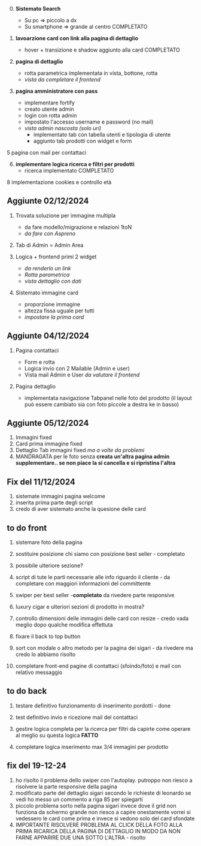 0. **Sistemato Search**
    - Su pc => piccolo a dx
    - Su smartphone => grande al centro
    COMPLETATO

1. **lavoarzione card con link alla pagina di dettaglio** 
    - hover + transizione e shadow aggiunto alla card
    COMPLETATO

2. **pagina di dettaglio**
    - rotta parametrica implementata in vista, bottone, rotta
    - *vista da completare il frontend*

3. **pagina amministratore con pass**
    - implementare fortify
    - creato utente admin
    - login con rotta admin
    - impostato l'accesso username e password (no mail)
    - *vista admin nascosta (solo uri)*
        - implementato tab con tabella utenti e tipologia di utente
        - aggiunto tab prodotti con widget e form 

5 pagina con mail per contattaci

6. **implementare logica ricerca e filtri per prodotti**
    - ricerca implementato
COMPLETATO

8 implementazione cookies e controllo età 


## Aggiunte 02/12/2024 #############################################################################

1. Trovata soluzione per immagine multipla
    - da fare modello/migrazione e relazioni 1toN
    - *da fare con Aspreno*

2. Tab di Admin = Admin Area

3. Logica + frontend primi 2 widget
    - *da renderlo un link*
    - *Rotta parametrica*
    - *vista dettaglio con dati*

4. Sistemato immagine card
    - proporzione immagine
    - altezza fissa uguale per tutti
    - *impostare la prima card*

## Aggiunte 04/12/2024 #############################################################################
1. Pagina contattaci 
    - Form e rotta
    - Logica invio con 2 Mailable (Admin e user)
    - Vista mail Admin e User *da valutare il frontend*

2. Pagina dettaglio
    - implementata navigazione Tabpanel nelle foto del prodotto (il layout può essere cambiato sia con foto piccole a destra ke in basso)

## Aggiunte 05/12/2024 #############################################################################
1. Immagini fixed
2. Card prima immagine fixed
3. Dettaglio Tab immagini fixed *ma a volte da problemi*
4. MANDRAGATA per le foto senza
**creata un'altra pagina admin supplementare.. se non piace la si cancella e si ripristina l'altra**


## Fix del 11/12/2024 ##############################################################################
1. sistemate immagini pagina welcome 
2. inserita prima parte degli script 
3. credo di aver sistemato anche la quesione delle card 



## to do front #########################################################################

1. sistemare foto della pagina

2. sostituire posizione chi siamo con posizione best seller - completato

3. possibile ulteriore sezione?

4. script di tute le parti necessarie alle info riguardo il cliente - da completare con maggiori informazioni del committente

5. swiper per best seller -**completato**  da rivedere parte responsive 

6. luxury cigar e ulteriori sezioni di prodotto in mostra?

6. controllo dimensioni delle immagini delle card con resize - credo vada meglio dopo qualche modifica effettuta

7. fixare il back to top button

8. sort con modale o altro metodo per la pagina dei sigari - da rivedere ma credo lo abbiamo risolto 

9. completare front-end pagine di contattaci (sfoindo/foto) e mail con relativo messaggio

## to do back ############################################################################

1. testare definitivo funzionamento di inserimento pordotti - done

2. test definitivo invio e ricezione mail del contattaci

3. gestire logica completa per la ricerca per filtri da capirte come operare al meglio su questa logica **FATTO**

4. completare logica inserimento max 3/4 immagini per prodotto 

## fix del 19-12-24 ############################################################################
1. ho risolto il problema dello swiper con l'autoplay. putroppo non riesco a risolvere la parte responsive della pagina
2. modificato parte del dettaglio sigari secondo le richieste di leonardo se vedi ho messo un commento a riga  85 per spiegarti 
3. piccolo problema sorto nella pagina sigari invece dove il grid non funziona da schermo grande non riesco a capire onestamente vorrei si vedessero le card come prima e invece si vedono solo del card sfondate
4. IMPORTANTE RISOLVERE PROBLEMA AL CLICK DELLA FOTO ALLA PRIMA RICARICA DELLA PAGINA DI DETTAGLIO IN MODO DA NON FARNE APPARIRE DUE UNA SOTTO L'ALTRA - risolto